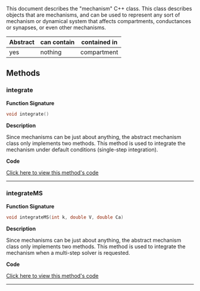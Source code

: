 
This document describes the "mechanism" C++ class.
This class describes objects that are mechanisms, and
can be used to represent any sort of mechanism or dynamical
system that affects compartments, conductances or synapses,
or even other mechanisms.

| Abstract | can contain | contained in |
| --------  | ------ | -------  |
| yes |  nothing | compartment |




## Methods



### integrate

**Function Signature**

```C++
void integrate() 
```

**Description**


Since mechanisms can be just about anything, the abstract
mechanism class only implements two methods. 
This method is used to integrate the mechanism under default 
conditions (single-step integration). 



 **Code**

[Click here to view this method's code](https://github.com/sg-s/xolotl/blob/master/c%2B%2B/mechanism.hpp#L88)

-------



### integrateMS

**Function Signature**

```C++
void integrateMS(int k, double V, double Ca) 
```

**Description**


Since mechanisms can be just about anything, the abstract
mechanism class only implements two methods. 
This method is used to integrate the mechanism when a multi-step
solver is requested. 



 **Code**

[Click here to view this method's code](https://github.com/sg-s/xolotl/blob/master/c%2B%2B/mechanism.hpp#L99)

-------

